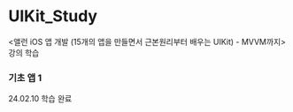 # UIKit_Study

&lt;앨런 iOS 앱 개발 (15개의 앱을 만들면서 근본원리부터 배우는 UIKit) - MVVM까지> 강의 학습

### 기초 앱 1

24.02.10 학습 완료
